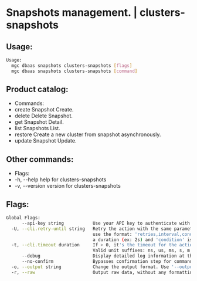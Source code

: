 # Snapshots management. | clusters-snapshots

## Usage:
```bash
Usage:
  mgc dbaas snapshots clusters-snapshots [flags]
  mgc dbaas snapshots clusters-snapshots [command]
```

## Product catalog:
- Commands:
- create      Snapshot Create.
- delete      Delete Snapshot.
- get         Snapshot Detail.
- list        Snapshots List.
- restore     Create a new cluster from snapshot asynchronously.
- update      Snapshot Update.

## Other commands:
- Flags:
- -h, --help      help for clusters-snapshots
- -v, --version   version for clusters-snapshots

## Flags:
```bash
Global Flags:
      --api-key string           Use your API key to authenticate with the API
  -U, --cli.retry-until string   Retry the action with the same parameters until the given condition is met. The flag parameters
                                 use the format: 'retries,interval,condition', where 'retries' is a positive integer, 'interval' is
                                 a duration (ex: 2s) and 'condition' is a 'engine=value' pair such as "jsonpath=expression"
  -t, --cli.timeout duration     If > 0, it's the timeout for the action execution. It's specified as numbers and unit suffix.
                                 Valid unit suffixes: ns, us, ms, s, m and h. Examples: 300ms, 1m30s
      --debug                    Display detailed log information at the debug level
      --no-confirm               Bypasses confirmation step for commands that ask a confirmation from the user
  -o, --output string            Change the output format. Use '--output=help' to know more details.
  -r, --raw                      Output raw data, without any formatting or coloring
```

